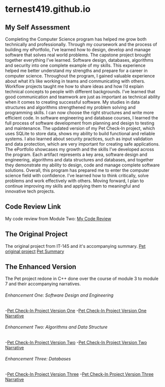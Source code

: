 # ternest419.github.io

## My Self Assessment 
Completing the Computer Science program has helped me grow both technically and professionally. Through my coursework and the process of building my ePortfolio, I’ve learned how to design, develop and manage software that solves real world problems. The capstone project brought together everything I’ve learned. Software design, databases, algorithms and security into one complete example of my skills. This experience helped me better understand my strengths and prepare for a career in computer science.
Throughout the program, I gained valuable experience about what it’s like working in teams and communicating with others. Workflow projects taught me how to share ideas and how I’d explain technical concepts to people with different backgrounds. I’ve learned that good communication and teamwork are just as important as technical ability when it comes to creating successful software.
My studies in data structures and algorithms strengthened my problem solving and programming skills. I can now choose the right structures and write more efficient code. In software engineering and database courses, I learned the full process of software development from planning and design to testing and maintenance. The updated version of my Pet Check-In project, which uses SQLite to store data, shows my ability to build functional and reliable systems. I also learned about security practices, such as input validation and data protection, which are very important for creating safe applications.
The ePortfolio showcases my growth and the skills I’ve developed across the program. Each artifact represents a key area, software design and engineering, algorithms and data structures and databases, and together they demonstrate my ability to design, code and manage complete software solutions.
Overall, this program has prepared me to enter the computer science field with confidence. I’ve learned how to think critically, solve problems and work effectively with others. Moving forward, I plan to continue improving my skills and applying them to meaningful and innovative tech projects.

## Code Review Link
My code review from Module Two: [My Code Review](https://youtu.be/W-eBN8kO-Ck)

## The Original Project
The original project from IT-145 and it's accompanying summary.
[Pet original project](https://github.com/ternest419/ternest419.github.io/blob/main/Pet%20(original%20project).java)
[Pet Summary](https://github.com/ternest419/ternest419.github.io/blob/main/Pet%20(original%20project)%20Summary.docx)

## The Enhanced Version
The Pet project redone in C++ done over the course of module 3 to module 7 and their accompanying narratives.

###### Enhancement One: Software Design and Engineering
-[Pet Check-In Project Version One](https://github.com/ternest419/ternest419.github.io/blob/main/CS-499%20Pet%20Check-In%20Project%20V1.cpp)
-[Pet Check-In Project Version One Narrative](https://github.com/ternest419/ternest419.github.io/blob/main/CS-499%203-2%20Narrative.docx)

###### Enhancement Two: Algorithms and Data Structure
-[Pet Check-In Project Version Two](https://github.com/ternest419/ternest419.github.io/blob/main/CS-499%20Pet%20Check-In%20Project%20V2.cpp)
-[Pet Check-In Project Version Two Narrative](https://github.com/ternest419/ternest419.github.io/blob/main/CS-499%204-2%20Narrative.docx)

###### Enhancement Three: Databases
-[Pet Check-In Project Version Three](https://github.com/ternest419/ternest419.github.io/blob/main/CS-499%20Pet%20Check-In%20Project%20V3.cpp)
-[Pet Check-In Project Version Three Narrative](https://github.com/ternest419/ternest419.github.io/blob/main/CS-499%205-2%20Narrative.docx)


